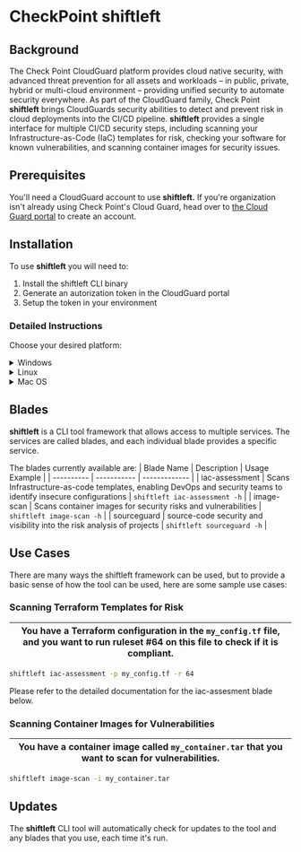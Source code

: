 # CheckPoint **shiftleft**

## Background

The Check Point CloudGuard platform provides cloud native security, with advanced threat prevention for all assets and workloads – in public, private, hybrid or multi-cloud environment – providing unified security to automate security everywhere. As part of the CloudGuard family, Check Point **shiftleft** brings CloudGuards security abilities to detect and prevent risk in cloud deployments into the CI/CD pipeline. **shiftleft** provides a single interface for multiple CI/CD security steps, including scanning your Infrastructure-as-Code (IaC) templates for risk, checking your software for known vulnerabilities, and scanning container images for security issues.

## Prerequisites

You'll need a CloudGuard account to use **shiftleft.** If you're organization isn't already using Check Point's Cloud Guard, head over to [the Cloud Guard portal](https://secure.dome9.com/v2/register/invite) to create an account.

## Installation

To use **shiftleft** you will need to:

1. Install the shiftleft CLI binary
2. Generate an autorization token in the CloudGuard portal
3. Setup the token in your environment

### Detailed Instructions
Choose your desired platform:
<details>
    <summary>Windows</summary>

| Step | Description |
| ---- | ----------- |
| 1 | Download the [x64](https://shiftleft-prod.s3.amazonaws.com/blades/shiftleft/bin/windows/amd64/0.0.24/shiftleft.exe) or [386](https://shiftleft-prod.s3.amazonaws.com/blades/shiftleft/bin/windows/386/0.0.24/shiftleft.exe) shiftleft standalone binary. |
| 2 | Save the `shiftleft.exe` file in a directory in your current `PATH` |
| 3 | Generate a CloudGuard access token [in the CloudGuard portal](https://secure.dome9.com/v2/settings/credentials). <details><summary>*Show me how*</summary>![](https://secure.dome9.com/v2/assets/images/shiftleft/create-api-key.PNG)<br> ![](https://secure.dome9.com/v2/assets/images/shiftleft/new-api-key.PNG)</details> |
| 4 | Set the CloudGuard ID and secret in your environment. In a windows command terminal type:<br><pre><code>setx CHKP_CLOUDGARD_ID the-token-id-from-step-3<br>setx CHKP\_CLOUDGUARD\_SECRET the-secret-from-step-3 </code></pre> |
| 5 | Launch a new command terminal, and verify that **shiftleft** is properly installed: <pre><code>C:\\>shiftleft –-version
0.0.20 </code></pre>|

</details>

<details>
    <summary>Linux</summary>

| Step | Description |
| ---- | ----------- |
| 1 | Download the [x64](https://shiftleft-prod.s3.amazonaws.com/blades/shiftleft/bin/linux/amd64/0.0.24/shiftleft) or [386](https://shiftleft-prod.s3.amazonaws.com/blades/shiftleft/bin/linux/386/0.0.24/shiftleft) shiftleft standalone binary. |
| 2 | Make shiftleft executable and move the file into a directory in your current `PATH`, for example:<pre><code>chmod +x shiftleft<br>mv shiftleft ~/bin </code></pre>|
| 3 | Generate a CloudGuard access token [in the CloudGuard portal](https://secure.dome9.com/v2/settings/credentials). <details><summary>*Show me how*</summary>![](https://secure.dome9.com/v2/assets/images/shiftleft/create-api-key.PNG)<br> ![](https://secure.dome9.com/v2/assets/images/shiftleft/new-api-key.PNG)</details> |
| 4 | Set the CloudGuard ID and secret in your environment as appropriate. For example, add the following to `~/.profile`<pre><code>export CHKP_CLOUDGARD_ID=*the-token-id-from-step-3*<br>export CHKP_CLOUDGUARD_SECRET=*the-secret-from-step-3*</code></pre> |
| 5 | Launch a new command terminal, and verify that **shiftleft** is properly installed: <pre><code>$shiftleft –-version<br>0.0.20 </code></pre>|

</details>

<details>
    <summary>Mac OS</summary>

| Step | Description |
| ---- | ----------- |
| 1 | Download the [x64](https://shiftleft-prod.s3.amazonaws.com/blades/shiftleft/bin/darwin/amd64/0.0.24/shiftleft) shiftleft standalone binary. |
| 2 | Make shiftleft executable, allow it to run unsigned, and move the file into a directory in your current `PATH`, for example:<pre><code>chmod +x shiftleft<br>spctl --add shiftleft<br>sudo mv shiftleft /usr/bin </code></pre>|
| 3 | Generate a CloudGuard access token [in the CloudGuard portal](https://secure.dome9.com/v2/settings/credentials). <details><summary>*Show me how*</summary>![](https://secure.dome9.com/v2/assets/images/shiftleft/create-api-key.PNG)<br> ![](https://secure.dome9.com/v2/assets/images/shiftleft/new-api-key.PNG)</details> |
| 4 | Set the CloudGuard ID and secret in your environment as appropriate. For example, add the following to `~/.bash_profile`<pre><code>export CHKP_CLOUDGARD_ID=*the-token-id-from-step-3*<br>export CHKP_CLOUDGUARD_SECRET=*the-secret-from-step-3*</code></pre> |
| 5 | Launch a new command terminal, and verify that **shiftleft** is properly installed: <pre><code>user-mbp:~ user$ shiftleft –-version<br>0.0.20</code></pre> |

</details>

## Blades

**shiftleft** is a CLI tool framework that allows access to multiple services. The services are called blades, and each individual blade provides a specific service.

The blades currently available are:
| Blade Name | Description | Usage Example |
| ---------- | ----------- | ------------- |
| iac-assessment | Scans Infrastructure-as-code templates, enabling DevOps and security teams to identify insecure configurations | `shiftleft iac-assessment -h` |
| image-scan | Scans container images for security risks and vulnerabilities | `shiftleft image-scan -h` |
| sourceguard | source-code security and visibility into the risk analysis of projects | `shiftleft sourceguard -h` |

## Use Cases

There are many ways the shiftleft framework can be used, but to provide a basic sense of how the tool can be used, here are some sample use cases:

### Scanning Terraform Templates for Risk

|You have a Terraform configuration in the `my_config.tf` file, and you want to run ruleset #64 on this file to check if it is compliant.|
|-|
```bash
shiftleft iac-assessment -p my_config.tf -r 64 
```

Please refer to the detailed documentation for the iac-assesment blade below.

### Scanning Container Images for Vulnerabilities 
| You have a container image called `my_container.tar` that you want to scan for vulnerabilities. |
|-|
```bash
shiftleft image-scan -i my_container.tar
```

## Updates

The **shiftleft** CLI tool will automatically check for updates to the tool and any blades that you use, each time it's run.

